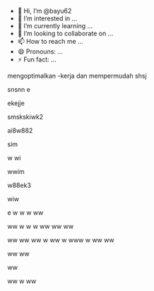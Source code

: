 - 👋 Hi, I’m @bayu62
- 👀 I’m interested in ...
- 🌱 I’m currently learning ...
- 💞️ I’m looking to collaborate on ...
- 📫 How to reach me ...
- 😄 Pronouns: ...
- ⚡ Fun fact: ...

<!---
bayu62/bayu62 is a ✨ special ✨ repository because its `README.md` (this file) appears on your GitHub profile.
You can click the Preview link to take a look at your changes.
--->
mengoptimalkan
-kerja dan mempermudah 
shsj

snsnn
e


ekejje



smskskiwk2


ai8w882

sim

w
wi



wwim

w88ek3


wiw


e
w
w
w
ww

ww
w
w
w
ww
ww
ww

ww
ww
ww
w
ww
w
www
w
ww
ww

ww
ww

ww

ww
w
ww

